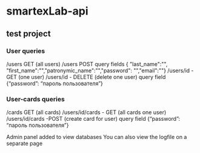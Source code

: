 # smartexLab-api
## test project

### User queries
/users GET (all users)
/users POST query fields { "last_name":"", "first_name":"","patronymic_name":"","password": "","email":""}
/users/id - GET (one user)
/users/id - DELETE (delete one user) query field {“password”: “пароль пользователя”}

### User-cards queries
/cards GET (all cards)
/users/id/cards - GET (all cards one user)
/users/id/cards -POST (create card for user) query field {“password”: “пароль пользователя”}

Admin panel added to view databases
You can also view the logfile on a separate page
